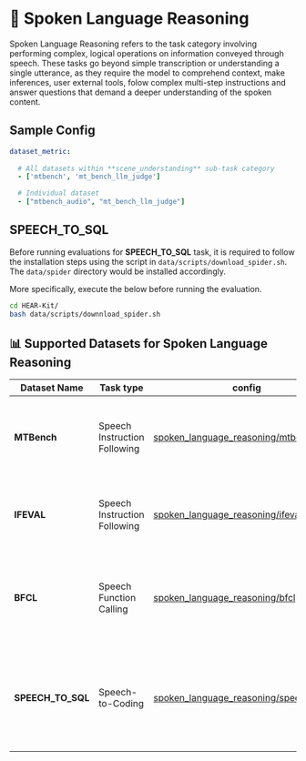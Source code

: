 # 🧩 Spoken Language Reasoning
Spoken Language Reasoning refers to the task category involving performing complex, logical operations on information conveyed through speech. These tasks go beyond simple transcription or understanding a single utterance, as they require the model to comprehend context, make inferences, user external tools, folow complex multi-step instructions and answer questions that demand a deeper understanding of the spoken content.

## Sample Config
```yaml
dataset_metric:
  
  # All datasets within **scene_understanding** sub-task category
  - ['mtbench', 'mt_bench_llm_judge']

  # Individual dataset
  - ["mtbench_audio", "mt_bench_llm_judge"]
```
## SPEECH_TO_SQL
Before running evaluations for **SPEECH_TO_SQL** task, it is required to follow the installation steps using the script in `data/scripts/download_spider.sh`. The `data/spider` directory would be installed accordingly.

 More specifically, execute the below before running the evaluation.

```bash
cd HEAR-Kit/
bash data/scripts/downnload_spider.sh
```

## 📊 Supported Datasets for Spoken Language Reasoning

| Dataset Name                   | Task type       | config | Description                                                                                       | License              |
|-------------------------------|------------------|----- | ---------------------------------------------------------------------------------------------------|----------------------|
| **MTBench**               | Speech Instruction Following          | [spoken_language_reasoning/mtbench](./mtbench/base.yaml)| Speech-based multi-turn complex instruction following dataset      |    Apache-2.0     |
| **IFEVAL**               | Speech Instruction Following          | [spoken_language_reasoning/ifeval](./ifeval/base.yaml)| Speech-based complex instruction following dataset    |    Apache-2.0     |
| **BFCL**               | Speech Function Calling          | [spoken_language_reasoning/bfcl](./bfcl/base.yaml)| Speech-based complex function calling dataset with audio input       |    Apache-2.0    |
| **SPEECH_TO_SQL**               | Speech-to-Coding         | [spoken_language_reasoning/speech_to_sql](./speech_to_sql/base.yaml)| Speech-based dataset involving following instructions to produce executable code        |    Apache-2.0     |